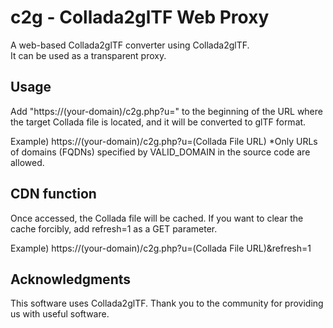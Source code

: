 # c2g - Collada2glTF Web Proxy
A web-based Collada2glTF converter using Collada2glTF.  
It can be used as a transparent proxy.

## Usage
Add "https://(your-domain)/c2g.php?u=" to the beginning of the URL where the target Collada file is located, and it will be converted to glTF format.

Example)
https://(your-domain)/c2g.php?u=(Collada File URL)
*Only URLs of domains (FQDNs) specified by VALID_DOMAIN in the source code are allowed.

## CDN function
Once accessed, the Collada file will be cached. If you want to clear the cache forcibly, add refresh=1 as a GET parameter.

Example)
https://(your-domain)/c2g.php?u=(Collada File URL)&refresh=1


## Acknowledgments
This software uses Collada2glTF. Thank you to the community for providing us with useful software.
